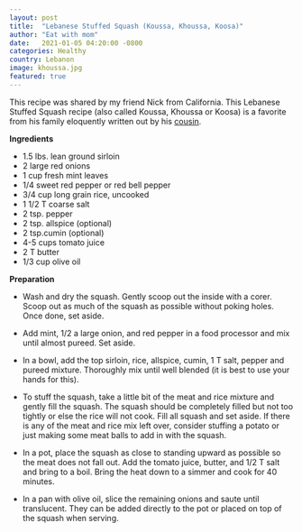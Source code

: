 ```yaml
---
layout: post
title:  "Lebanese Stuffed Squash (Koussa, Khoussa, Koosa)"
author: "Eat with mom"
date:   2021-01-05 04:20:00 -0800
categories: Healthy
country: Lebanon
image: khoussa.jpg
featured: true
---
```


This recipe was shared by my friend Nick from California. This Lebanese Stuffed Squash recipe (also called Koussa, Khoussa or Koosa) is a favorite from his family eloquently written out by his [cousin](https://justforlicks.com/2010/11/10/koosa-stuffed-squash/). 


**Ingredients**

* 1.5 lbs. lean ground sirloin
* 2 large red onions
* 1 cup fresh mint leaves
* 1/4 sweet red pepper or red bell pepper
* 3/4 cup long grain rice, uncooked
* 1 1/2 T coarse salt
* 2 tsp. pepper
* 2 tsp. allspice (optional)
* 2 tsp.cumin (optional)
* 4-5 cups tomato juice
* 2 T butter
* 1/3 cup olive oil

**Preparation**

* Wash and dry the squash. Gently scoop out the inside with a corer. Scoop out as much of the squash as possible without poking holes. Once done, set aside.

* Add mint, 1/2 a large onion, and red pepper in a food processor and mix until almost pureed. Set aside.

* In a bowl, add the top sirloin, rice, allspice, cumin, 1 T salt, pepper and pureed mixture. Thoroughly mix until well blended (it is best to use your hands for this).

* To stuff the squash, take a little bit of the meat and rice mixture and gently fill the squash. The squash should be completely filled but not too tightly or else the rice will not cook. Fill all squash and set aside. If there is any of the meat and rice mix left over, consider stuffing a potato or just making some meat balls to add in with the squash.

* In a pot, place the squash as close to standing upward as possible so the meat does not fall out. Add the tomato juice, butter, and 1/2 T salt and bring to a boil. Bring the heat down to a simmer and cook for 40 minutes.

* In a pan with olive oil, slice the remaining onions and saute until translucent. They can be added directly to the pot or placed on top of the squash when serving.